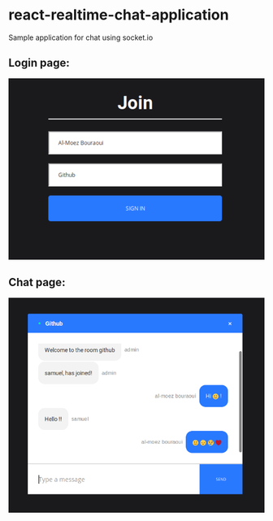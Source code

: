 # react-realtime-chat-application

Sample application for chat using socket.io
## Login page:
![login page screenshot](https://raw.githubusercontent.com/abdalmoez/react-realtime-chat-application/master/Docs/join.png)
## Chat page:
![chat page screenshot](https://raw.githubusercontent.com/abdalmoez/react-realtime-chat-application/master/Docs/chat.png)
